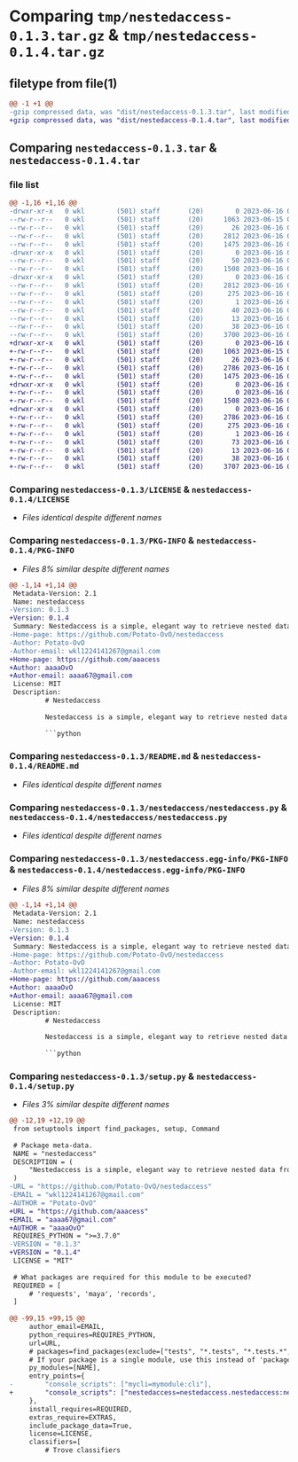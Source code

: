 # Comparing `tmp/nestedaccess-0.1.3.tar.gz` & `tmp/nestedaccess-0.1.4.tar.gz`

## filetype from file(1)

```diff
@@ -1 +1 @@
-gzip compressed data, was "dist/nestedaccess-0.1.3.tar", last modified: Fri Jun 16 05:14:58 2023, max compression
+gzip compressed data, was "dist/nestedaccess-0.1.4.tar", last modified: Fri Jun 16 05:47:16 2023, max compression
```

## Comparing `nestedaccess-0.1.3.tar` & `nestedaccess-0.1.4.tar`

### file list

```diff
@@ -1,16 +1,16 @@
-drwxr-xr-x   0 wkl        (501) staff       (20)        0 2023-06-16 05:14:58.980666 nestedaccess-0.1.3/
--rw-r--r--   0 wkl        (501) staff       (20)     1063 2023-06-15 09:54:02.000000 nestedaccess-0.1.3/LICENSE
--rw-r--r--   0 wkl        (501) staff       (20)       26 2023-06-16 02:46:32.000000 nestedaccess-0.1.3/MANIFEST.in
--rw-r--r--   0 wkl        (501) staff       (20)     2812 2023-06-16 05:14:58.980021 nestedaccess-0.1.3/PKG-INFO
--rw-r--r--   0 wkl        (501) staff       (20)     1475 2023-06-16 05:13:48.000000 nestedaccess-0.1.3/README.md
-drwxr-xr-x   0 wkl        (501) staff       (20)        0 2023-06-16 05:14:58.977657 nestedaccess-0.1.3/nestedaccess/
--rw-r--r--   0 wkl        (501) staff       (20)       50 2023-06-16 04:19:27.000000 nestedaccess-0.1.3/nestedaccess/__init__.py
--rw-r--r--   0 wkl        (501) staff       (20)     1508 2023-06-16 01:51:10.000000 nestedaccess-0.1.3/nestedaccess/nestedaccess.py
-drwxr-xr-x   0 wkl        (501) staff       (20)        0 2023-06-16 05:14:58.979445 nestedaccess-0.1.3/nestedaccess.egg-info/
--rw-r--r--   0 wkl        (501) staff       (20)     2812 2023-06-16 05:14:58.000000 nestedaccess-0.1.3/nestedaccess.egg-info/PKG-INFO
--rw-r--r--   0 wkl        (501) staff       (20)      275 2023-06-16 05:14:58.000000 nestedaccess-0.1.3/nestedaccess.egg-info/SOURCES.txt
--rw-r--r--   0 wkl        (501) staff       (20)        1 2023-06-16 05:14:58.000000 nestedaccess-0.1.3/nestedaccess.egg-info/dependency_links.txt
--rw-r--r--   0 wkl        (501) staff       (20)       40 2023-06-16 05:14:58.000000 nestedaccess-0.1.3/nestedaccess.egg-info/entry_points.txt
--rw-r--r--   0 wkl        (501) staff       (20)       13 2023-06-16 05:14:58.000000 nestedaccess-0.1.3/nestedaccess.egg-info/top_level.txt
--rw-r--r--   0 wkl        (501) staff       (20)       38 2023-06-16 05:14:58.980829 nestedaccess-0.1.3/setup.cfg
--rw-r--r--   0 wkl        (501) staff       (20)     3700 2023-06-16 05:14:01.000000 nestedaccess-0.1.3/setup.py
+drwxr-xr-x   0 wkl        (501) staff       (20)        0 2023-06-16 05:47:16.320020 nestedaccess-0.1.4/
+-rw-r--r--   0 wkl        (501) staff       (20)     1063 2023-06-15 09:54:02.000000 nestedaccess-0.1.4/LICENSE
+-rw-r--r--   0 wkl        (501) staff       (20)       26 2023-06-16 02:46:32.000000 nestedaccess-0.1.4/MANIFEST.in
+-rw-r--r--   0 wkl        (501) staff       (20)     2786 2023-06-16 05:47:16.319771 nestedaccess-0.1.4/PKG-INFO
+-rw-r--r--   0 wkl        (501) staff       (20)     1475 2023-06-16 05:13:48.000000 nestedaccess-0.1.4/README.md
+drwxr-xr-x   0 wkl        (501) staff       (20)        0 2023-06-16 05:47:16.317095 nestedaccess-0.1.4/nestedaccess/
+-rw-r--r--   0 wkl        (501) staff       (20)        0 2023-06-16 05:46:47.000000 nestedaccess-0.1.4/nestedaccess/__init__.py
+-rw-r--r--   0 wkl        (501) staff       (20)     1508 2023-06-16 01:51:10.000000 nestedaccess-0.1.4/nestedaccess/nestedaccess.py
+drwxr-xr-x   0 wkl        (501) staff       (20)        0 2023-06-16 05:47:16.319224 nestedaccess-0.1.4/nestedaccess.egg-info/
+-rw-r--r--   0 wkl        (501) staff       (20)     2786 2023-06-16 05:47:16.000000 nestedaccess-0.1.4/nestedaccess.egg-info/PKG-INFO
+-rw-r--r--   0 wkl        (501) staff       (20)      275 2023-06-16 05:47:16.000000 nestedaccess-0.1.4/nestedaccess.egg-info/SOURCES.txt
+-rw-r--r--   0 wkl        (501) staff       (20)        1 2023-06-16 05:47:16.000000 nestedaccess-0.1.4/nestedaccess.egg-info/dependency_links.txt
+-rw-r--r--   0 wkl        (501) staff       (20)       73 2023-06-16 05:47:16.000000 nestedaccess-0.1.4/nestedaccess.egg-info/entry_points.txt
+-rw-r--r--   0 wkl        (501) staff       (20)       13 2023-06-16 05:47:16.000000 nestedaccess-0.1.4/nestedaccess.egg-info/top_level.txt
+-rw-r--r--   0 wkl        (501) staff       (20)       38 2023-06-16 05:47:16.320101 nestedaccess-0.1.4/setup.cfg
+-rw-r--r--   0 wkl        (501) staff       (20)     3707 2023-06-16 05:46:57.000000 nestedaccess-0.1.4/setup.py
```

### Comparing `nestedaccess-0.1.3/LICENSE` & `nestedaccess-0.1.4/LICENSE`

 * *Files identical despite different names*

### Comparing `nestedaccess-0.1.3/PKG-INFO` & `nestedaccess-0.1.4/PKG-INFO`

 * *Files 8% similar despite different names*

```diff
@@ -1,14 +1,14 @@
 Metadata-Version: 2.1
 Name: nestedaccess
-Version: 0.1.3
+Version: 0.1.4
 Summary: Nestedaccess is a simple, elegant way to retrieve nested data from deep dictionaries or lists.
-Home-page: https://github.com/Potato-OvO/nestedaccess
-Author: Potato-OvO
-Author-email: wkl1224141267@gmail.com
+Home-page: https://github.com/aaacess
+Author: aaaaOvO
+Author-email: aaaa67@gmail.com
 License: MIT
 Description: 
         # Nestedaccess
         
         Nestedaccess is a simple, elegant way to retrieve nested data from deep dictionaries or lists.
         
         ```python
```

### Comparing `nestedaccess-0.1.3/README.md` & `nestedaccess-0.1.4/README.md`

 * *Files identical despite different names*

### Comparing `nestedaccess-0.1.3/nestedaccess/nestedaccess.py` & `nestedaccess-0.1.4/nestedaccess/nestedaccess.py`

 * *Files identical despite different names*

### Comparing `nestedaccess-0.1.3/nestedaccess.egg-info/PKG-INFO` & `nestedaccess-0.1.4/nestedaccess.egg-info/PKG-INFO`

 * *Files 8% similar despite different names*

```diff
@@ -1,14 +1,14 @@
 Metadata-Version: 2.1
 Name: nestedaccess
-Version: 0.1.3
+Version: 0.1.4
 Summary: Nestedaccess is a simple, elegant way to retrieve nested data from deep dictionaries or lists.
-Home-page: https://github.com/Potato-OvO/nestedaccess
-Author: Potato-OvO
-Author-email: wkl1224141267@gmail.com
+Home-page: https://github.com/aaacess
+Author: aaaaOvO
+Author-email: aaaa67@gmail.com
 License: MIT
 Description: 
         # Nestedaccess
         
         Nestedaccess is a simple, elegant way to retrieve nested data from deep dictionaries or lists.
         
         ```python
```

### Comparing `nestedaccess-0.1.3/setup.py` & `nestedaccess-0.1.4/setup.py`

 * *Files 3% similar despite different names*

```diff
@@ -12,19 +12,19 @@
 from setuptools import find_packages, setup, Command
 
 # Package meta-data.
 NAME = "nestedaccess"
 DESCRIPTION = (
     "Nestedaccess is a simple, elegant way to retrieve nested data from deep dictionaries or lists."
 )
-URL = "https://github.com/Potato-OvO/nestedaccess"
-EMAIL = "wkl1224141267@gmail.com"
-AUTHOR = "Potato-OvO"
+URL = "https://github.com/aaacess"
+EMAIL = "aaaa67@gmail.com"
+AUTHOR = "aaaaOvO"
 REQUIRES_PYTHON = ">=3.7.0"
-VERSION = "0.1.3"
+VERSION = "0.1.4"
 LICENSE = "MIT"
 
 # What packages are required for this module to be executed?
 REQUIRED = [
     # 'requests', 'maya', 'records',
 ]
 
@@ -99,15 +99,15 @@
     author_email=EMAIL,
     python_requires=REQUIRES_PYTHON,
     url=URL,
     # packages=find_packages(exclude=["tests", "*.tests", "*.tests.*", "tests.*"]),
     # If your package is a single module, use this instead of 'packages':
     py_modules=[NAME],
     entry_points={
-        "console_scripts": ["mycli=mymodule:cli"],
+        "console_scripts": ["nestedaccess=nestedaccess.nestedaccess:nestedaccess"],
     },
     install_requires=REQUIRED,
     extras_require=EXTRAS,
     include_package_data=True,
     license=LICENSE,
     classifiers=[
         # Trove classifiers
```

